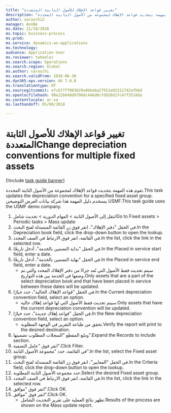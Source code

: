 ```yaml
--- 
title: "تغيير قواعد الإهلاك للأصول الثابتة المتعددة"
description: "تقوم هذه المهمة بتحديث قواعد الإهلاك لمجموعة من الأصول الثابتة المحددة."
author: saraschi2
manager: AnnBe
ms.date: 11/10/2016
ms.topic: business-process
ms.prod: 
ms.service: dynamics-ax-applications
ms.technology: 
audience: Application User
ms.reviewer: twheeloc
ms.search.scope: Operations
ms.search.region: Global
ms.author: saraschi
ms.search.validFrom: 2016-06-30
ms.dyn365.ops.version: AX 7.0.0
ms.translationtype: HT
ms.sourcegitcommit: efcb77ff883b29a4bbaba27551e02311742afbbd
ms.openlocfilehash: 90e22b640d9798dc446d0cfd920d1fc47f3518da
ms.contentlocale: ar-sa
ms.lasthandoff: 05/08/2018

---
```

# <a name="change-depreciation-conventions-for-multiple-fixed-assets"></a><span data-ttu-id="f2b6b-103">تغيير قواعد الإهلاك للأصول الثابتة المتعددة</span><span class="sxs-lookup"><span data-stu-id="f2b6b-103">Change depreciation conventions for multiple fixed assets</span></span>

[!include [task guide banner](../../includes/task-guide-banner.md)]

<span data-ttu-id="f2b6b-104">تقوم هذه المهمة بتحديث قواعد الإهلاك لمجموعة من الأصول الثابتة المحددة.</span><span class="sxs-lookup"><span data-stu-id="f2b6b-104">This task updates the depreciation convention for a specified fixed asset group.</span></span> <span data-ttu-id="f2b6b-105">يستخدم دليل المهمة هذا شركة بيانات العرض التوضيحي USMF.</span><span class="sxs-lookup"><span data-stu-id="f2b6b-105">This task guide uses the USMF demo company.</span></span>

1. <span data-ttu-id="f2b6b-106">انتقل إلى الأصول الثابتة > المهام الدورية > تحديث شامل</span><span class="sxs-lookup"><span data-stu-id="f2b6b-106">Go to Fixed assets > Periodic tasks > Mass update</span></span>
2. <span data-ttu-id="f2b6b-107">في الحقل "دفتر الإهلاك"، انقر فوق زر القائمة المنسدلة لفتح البحث.</span><span class="sxs-lookup"><span data-stu-id="f2b6b-107">In the Depreciation book field, click the drop-down button to open the lookup.</span></span>
3. <span data-ttu-id="f2b6b-108">في القائمة، انقر فوق الارتباط في الصف المحدد.</span><span class="sxs-lookup"><span data-stu-id="f2b6b-108">In the list, click the link in the selected row.</span></span>
4. <span data-ttu-id="f2b6b-109">في الحقل "بداية التضمين بالخدمة‬"، أدخل تاريخًا.</span><span class="sxs-lookup"><span data-stu-id="f2b6b-109">In the Placed in service start field, enter a date.</span></span>
5. <span data-ttu-id="f2b6b-110">في الحقل "نهاية التضمين بالخدمة‬"، أدخل تاريخًا.</span><span class="sxs-lookup"><span data-stu-id="f2b6b-110">In the Placed in service end field, enter a date.</span></span>
    * <span data-ttu-id="f2b6b-111">سيتم تحديث فقط الأصول التي تُعد جزءًا من دفتر الإهلاك المحدد والتي تم وضعها في الخدمة بين هذه التواريخ.</span><span class="sxs-lookup"><span data-stu-id="f2b6b-111">Only assets that are a part of the select depreciation book and that have been placed in service between these dates will be updated.</span></span>  
6. <span data-ttu-id="f2b6b-112">في الحقل "قواعد الإهلاك الحالية‬"، حدد خيارًا.</span><span class="sxs-lookup"><span data-stu-id="f2b6b-112">In the Current depreciation convention field, select an option.</span></span>
    * <span data-ttu-id="f2b6b-113">سيتم تحديث فقط الأصول التي لها قواعد إهلاك حالية.</span><span class="sxs-lookup"><span data-stu-id="f2b6b-113">Only assets that have the current depreciation convention will be updated.</span></span>  
7. <span data-ttu-id="f2b6b-114">في الحقل "قواعد إهلاك جديدة‬‬"، حدد خيارًا.</span><span class="sxs-lookup"><span data-stu-id="f2b6b-114">In the New depreciation convention field, select an option.</span></span>
    * <span data-ttu-id="f2b6b-115">تحقق من طباعة التقرير في الوجهة المطلوبة.</span><span class="sxs-lookup"><span data-stu-id="f2b6b-115">Verify the report will print to the desired destination.</span></span>  
8. <span data-ttu-id="f2b6b-116">وسّع المقطع "السجلات المطلوب تضمينها‬".</span><span class="sxs-lookup"><span data-stu-id="f2b6b-116">Expand the Records to include section.</span></span>
9. <span data-ttu-id="f2b6b-117">انقر فوق "عامل التصفية".</span><span class="sxs-lookup"><span data-stu-id="f2b6b-117">Click Filter.</span></span>
10. <span data-ttu-id="f2b6b-118">في القائمة، حدد "مجموعة الأصول الثابتة".</span><span class="sxs-lookup"><span data-stu-id="f2b6b-118">In the list, select the Fixed asset group.</span></span>
11. <span data-ttu-id="f2b6b-119">في الحقل "المعايير"، انقر فوق زر القائمة المنسدلة لفتح البحث.</span><span class="sxs-lookup"><span data-stu-id="f2b6b-119">In the Criteria field, click the drop-down button to open the lookup.</span></span>
12. <span data-ttu-id="f2b6b-120">حدد مجموعة الأصول الثابتة المطلوبة.</span><span class="sxs-lookup"><span data-stu-id="f2b6b-120">Select the desired Fixed asset group.</span></span>
13. <span data-ttu-id="f2b6b-121">في القائمة، انقر فوق الارتباط في الصف المحدد.</span><span class="sxs-lookup"><span data-stu-id="f2b6b-121">In the list, click the link in the selected row.</span></span>
14. <span data-ttu-id="f2b6b-122">انقر فوق "موافق".</span><span class="sxs-lookup"><span data-stu-id="f2b6b-122">Click OK.</span></span>
15. <span data-ttu-id="f2b6b-123">انقر فوق "موافق".</span><span class="sxs-lookup"><span data-stu-id="f2b6b-123">Click OK.</span></span>
    *  <span data-ttu-id="f2b6b-124">تظهر نتائج العملية على تقرير التحديث الشامل.</span><span class="sxs-lookup"><span data-stu-id="f2b6b-124">Results of the process are shown on the Mass update report.</span></span>     



